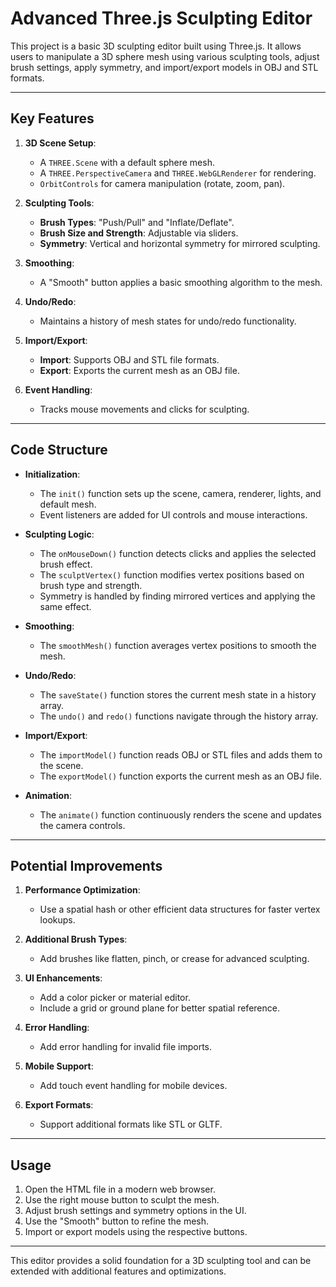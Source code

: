 # Advanced Three.js Sculpting Editor

This project is a basic 3D sculpting editor built using Three.js. It allows users to manipulate a 3D sphere mesh using various sculpting tools, adjust brush settings, apply symmetry, and import/export models in OBJ and STL formats.

---

## **Key Features**

1. **3D Scene Setup**:
   - A `THREE.Scene` with a default sphere mesh.
   - A `THREE.PerspectiveCamera` and `THREE.WebGLRenderer` for rendering.
   - `OrbitControls` for camera manipulation (rotate, zoom, pan).

2. **Sculpting Tools**:
   - **Brush Types**: "Push/Pull" and "Inflate/Deflate".
   - **Brush Size and Strength**: Adjustable via sliders.
   - **Symmetry**: Vertical and horizontal symmetry for mirrored sculpting.

3. **Smoothing**:
   - A "Smooth" button applies a basic smoothing algorithm to the mesh.

4. **Undo/Redo**:
   - Maintains a history of mesh states for undo/redo functionality.

5. **Import/Export**:
   - **Import**: Supports OBJ and STL file formats.
   - **Export**: Exports the current mesh as an OBJ file.

6. **Event Handling**:
   - Tracks mouse movements and clicks for sculpting.

---

## **Code Structure**

- **Initialization**:
  - The `init()` function sets up the scene, camera, renderer, lights, and default mesh.
  - Event listeners are added for UI controls and mouse interactions.

- **Sculpting Logic**:
  - The `onMouseDown()` function detects clicks and applies the selected brush effect.
  - The `sculptVertex()` function modifies vertex positions based on brush type and strength.
  - Symmetry is handled by finding mirrored vertices and applying the same effect.

- **Smoothing**:
  - The `smoothMesh()` function averages vertex positions to smooth the mesh.

- **Undo/Redo**:
  - The `saveState()` function stores the current mesh state in a history array.
  - The `undo()` and `redo()` functions navigate through the history array.

- **Import/Export**:
  - The `importModel()` function reads OBJ or STL files and adds them to the scene.
  - The `exportModel()` function exports the current mesh as an OBJ file.

- **Animation**:
  - The `animate()` function continuously renders the scene and updates the camera controls.

---

## **Potential Improvements**

1. **Performance Optimization**:
   - Use a spatial hash or other efficient data structures for faster vertex lookups.

2. **Additional Brush Types**:
   - Add brushes like flatten, pinch, or crease for advanced sculpting.

3. **UI Enhancements**:
   - Add a color picker or material editor.
   - Include a grid or ground plane for better spatial reference.

4. **Error Handling**:
   - Add error handling for invalid file imports.

5. **Mobile Support**:
   - Add touch event handling for mobile devices.

6. **Export Formats**:
   - Support additional formats like STL or GLTF.

---

## **Usage**

1. Open the HTML file in a modern web browser.
2. Use the right mouse button to sculpt the mesh.
3. Adjust brush settings and symmetry options in the UI.
4. Use the "Smooth" button to refine the mesh.
5. Import or export models using the respective buttons.

---

This editor provides a solid foundation for a 3D sculpting tool and can be extended with additional features and optimizations.
